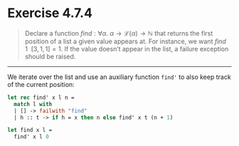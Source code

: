 # Exercise 4.7.4

> Declare a function $\mathit{find} : \forall \alpha. \; \alpha \to \mathcal{L}(\alpha) \to \mathbb{N}$ that returns the first position of a list a given value appears at.
> For instance, we want $\mathit{find} \enspace 1 \enspace [3, 1, 1] = 1$.
> If the value doesn’t appear in the list, a failure exception should be raised.

---

We iterate over the list and use an auxiliary function `find'` to also keep track of the current position:
```ocaml
let rec find' x l n =
  match l with
  | [] -> failwith "find"
  | h :: t -> if h = x then n else find' x t (n + 1)

let find x l =
  find' x l 0
```
